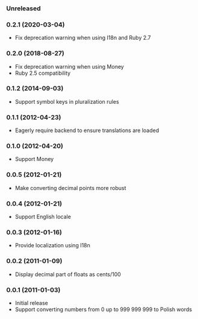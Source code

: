 ### Unreleased

### 0.2.1 (2020-03-04)

* Fix deprecation warning when using I18n and Ruby 2.7

### 0.2.0 (2018-08-27)

* Fix deprecation warning when using Money
* Ruby 2.5 compatibility

### 0.1.2 (2014-09-03)

* Support symbol keys in pluralization rules

### 0.1.1 (2012-04-23)

* Eagerly require backend to ensure translations are loaded

### 0.1.0 (2012-04-20)

* Support Money

### 0.0.5 (2012-01-21)

* Make converting decimal points more robust

### 0.0.4 (2012-01-21)

* Support English locale

### 0.0.3 (2012-01-16)

* Provide localization using I18n

### 0.0.2 (2011-01-09)

* Display decimal part of floats as cents/100

### 0.0.1 (2011-01-03)

* Initial release
* Support converting numbers from 0 up to 999 999 999 to Polish words
